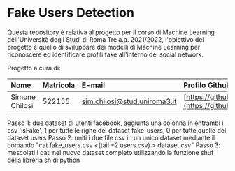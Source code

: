 # Fake Users Detection
Questa repository è relativa al progetto per il corso di Machine Learning dell'Università degli Studi di Roma Tre a.a. 2021/2022, l'obiettivo del progetto è quello di sviluppare dei modelli di Machine Learning per riconoscere ed identificare profili fake all'interno dei social network.

Progetto a cura di:

| Nome| Matricola | E-mail | Profilo Github | Profilo Linkedin |
|:---|:---|:---|:---|:---|
| Simone Chilosi|522155|sim.chilosi@stud.uniroma3.it|[https://github.com/simochilo](https://github.com/simochilo)| https://www.linkedin.com/in/simone-chilosi-575260239/|


Passo 1: due dataset di utenti facebook, aggiunta una colonna in entrambi i csv 'isFake', 1 per tutte le righe del dataset fake_users, 0 per tutte quelle del dataset users
Passo 2: uniti i due file csv in un unico dataset mediante il comando "cat fake_users.csv <(tail +2 users.csv) > dataset.csv"
Passo 3: mescolati i dati nel nuovo dataset completo utilizzando la funzione shuf della libreria sh di python
